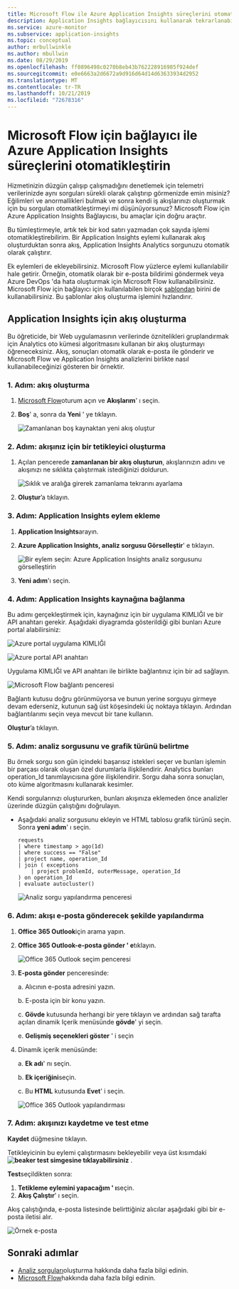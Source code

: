 ```yaml
---
title: Microsoft Flow ile Azure Application Insights süreçlerini otomatikleştirin
description: Application Insights bağlayıcısını kullanarak tekrarlanabilir işlemleri hızlı bir şekilde otomatikleştirmek için Microsoft Flow nasıl kullanabileceğinizi öğrenin.
ms.service: azure-monitor
ms.subservice: application-insights
ms.topic: conceptual
author: mrbullwinkle
ms.author: mbullwin
ms.date: 08/29/2019
ms.openlocfilehash: ff0896498c0270b8eb43b762228916985f924def
ms.sourcegitcommit: e0e6663a2d6672a9d916d64d14d63633934d2952
ms.translationtype: MT
ms.contentlocale: tr-TR
ms.lasthandoff: 10/21/2019
ms.locfileid: "72678316"
---
```

# <a name="automate-azure-application-insights-processes-with-the-connector-for-microsoft-flow"></a>Microsoft Flow için bağlayıcı ile Azure Application Insights süreçlerini otomatikleştirin

Hizmetinizin düzgün çalışıp çalışmadığını denetlemek için telemetri verilerinizde aynı sorguları sürekli olarak çalıştırıp görmenizde emin misiniz? Eğilimleri ve anormallikleri bulmak ve sonra kendi iş akışlarınızı oluşturmak için bu sorguları otomatikleştirmeyi mi düşünüyorsunuz? Microsoft Flow için Azure Application Insights Bağlayıcısı, bu amaçlar için doğru araçtır.

Bu tümleştirmeyle, artık tek bir kod satırı yazmadan çok sayıda işlemi otomatikleştirebilirim. Bir Application Insights eylemi kullanarak akış oluşturduktan sonra akış, Application Insights Analytics sorgunuzu otomatik olarak çalıştırır.

Ek eylemleri de ekleyebilirsiniz. Microsoft Flow yüzlerce eylemi kullanılabilir hale getirir. Örneğin, otomatik olarak bir e-posta bildirimi göndermek veya Azure DevOps 'da hata oluşturmak için Microsoft Flow kullanabilirsiniz. Microsoft Flow için bağlayıcı için kullanılabilen birçok [şablondan](https://ms.flow.microsoft.com/connectors/shared_applicationinsights/?slug=azure-application-insights) birini de kullanabilirsiniz. Bu şablonlar akış oluşturma işlemini hızlandırır.

<!--The Application Insights connector also works with [Azure Power Apps](https://powerapps.microsoft.com/) and [Azure Logic Apps](https://azure.microsoft.com/services/logic-apps/?v=17.23h). -->

## <a name="create-a-flow-for-application-insights"></a>Application Insights için akış oluşturma

Bu öğreticide, bir Web uygulamasının verilerinde öznitelikleri gruplandırmak için Analytics oto kümesi algoritmasını kullanan bir akış oluşturmayı öğreneceksiniz. Akış, sonuçları otomatik olarak e-posta ile gönderir ve Microsoft Flow ve Application Insights analizlerini birlikte nasıl kullanabileceğinizi gösteren bir örnektir.

### <a name="step-1-create-a-flow"></a>1\. Adım: akış oluşturma

1. [Microsoft Flow](https://flow.microsoft.com)oturum açın ve **Akışlarım**' ı seçin.
2. **Boş**' a, sonra da **Yeni** ' ye tıklayın.

    ![Zamanlanan boş kaynaktan yeni akış oluştur](./media/automate-with-flow/1-create.png)

### <a name="step-2-create-a-trigger-for-your-flow"></a>2\. Adım: akışınız için bir tetikleyici oluşturma

1. Açılan pencerede **zamanlanan bir akış oluşturun**, akışlarınızın adını ve akışınızı ne sıklıkta çalıştırmak istediğinizi doldurun.

    ![Sıklık ve aralığa girerek zamanlama tekrarını ayarlama](./media/automate-with-flow/2-schedule.png)

1. **Oluştur**’a tıklayın.

### <a name="step-3-add-an-application-insights-action"></a>3\. Adım: Application Insights eylem ekleme

1. **Application Insights**arayın.
2. **Azure Application Insights, analiz sorgusu Görselleştir**' e tıklayın.

    ![Bir eylem seçin: Azure Application Insights analiz sorgusunu görselleştirin](./media/automate-with-flow/3-visualize.png)

3. **Yeni adım**'ı seçin.

### <a name="step-4-connect-to-an-application-insights-resource"></a>4\. Adım: Application Insights kaynağına bağlanma

Bu adımı gerçekleştirmek için, kaynağınız için bir uygulama KIMLIĞI ve bir API anahtarı gerekir. Aşağıdaki diyagramda gösterildiği gibi bunları Azure portal alabilirsiniz:

![Azure portal uygulama KIMLIĞI](./media/automate-with-flow/5apiaccess.png)

![Azure portal API anahtarı](./media/automate-with-flow/6apikey.png)

Uygulama KIMLIĞI ve API anahtarı ile birlikte bağlantınız için bir ad sağlayın.

   ![Microsoft Flow bağlantı penceresi](./media/automate-with-flow/4-connection.png)

Bağlantı kutusu doğru görünmüyorsa ve bunun yerine sorguyu girmeye devam ederseniz, kutunun sağ üst köşesindeki üç noktaya tıklayın. Ardından bağlantılarımı seçin veya mevcut bir tane kullanın.

**Oluştur**’a tıklayın.

### <a name="step-5-specify-the-analytics-query-and-chart-type"></a>5\. Adım: analiz sorgusunu ve grafik türünü belirtme
Bu örnek sorgu son gün içindeki başarısız istekleri seçer ve bunları işlemin bir parçası olarak oluşan özel durumlarla ilişkilendirir. Analytics bunları operation_Id tanımlayıcısına göre ilişkilendirir. Sorgu daha sonra sonuçları, oto küme algoritmasını kullanarak kesimler.

Kendi sorgularınızı oluştururken, bunları akışınıza eklemeden önce analizler üzerinde düzgün çalıştığını doğrulayın.

- Aşağıdaki analiz sorgusunu ekleyin ve HTML tablosu grafik türünü seçin. Sonra **yeni adım**' ı seçin.

    ```
    requests
    | where timestamp > ago(1d)
    | where success == "False"
    | project name, operation_Id
    | join ( exceptions
        | project problemId, outerMessage, operation_Id
    ) on operation_Id
    | evaluate autocluster()
    ```
    
    ![Analiz sorgu yapılandırma penceresi](./media/automate-with-flow/5-query.png)

### <a name="step-6-configure-the-flow-to-send-email"></a>6\. Adım: akışı e-posta gönderecek şekilde yapılandırma

1. **Office 365 Outlook**için arama yapın.
2. **Office 365 Outlook-e-posta gönder ' e**tıklayın.

    ![Office 365 Outlook seçim penceresi](./media/automate-with-flow/6-outlook.png)

1. **E-posta gönder** penceresinde:

   a. Alıcının e-posta adresini yazın.

   b. E-posta için bir konu yazın.

   c. **Gövde** kutusunda herhangi bir yere tıklayın ve ardından sağ tarafta açılan dinamik Içerik menüsünde **gövde**' yi seçin.

   e. **Gelişmiş seçenekleri göster** ' i seçin

1. Dinamik içerik menüsünde:

    a. **Ek adı**' nı seçin.

    b. **Ek içeriğini**seçin.
    
    c. Bu **HTML** kutusunda **Evet**' i seçin.

    ![Office 365 Outlook yapılandırması](./media/automate-with-flow/7-email.png)

### <a name="step-7-save-and-test-your-flow"></a>7\. Adım: akışınızı kaydetme ve test etme

**Kaydet** düğmesine tıklayın.

Tetikleyicinin bu eylemi çalıştırmasını bekleyebilir veya üst kısımdaki **![beaker test simgesine ](./media/automate-with-flow/testicon.png) tıklayabilirsiniz** .

**Test**seçildikten sonra:

1. **Tetikleme eylemini yapacağım ' ı**seçin.
2. **Akış Çalıştır**' ı seçin.

Akış çalıştığında, e-posta listesinde belirttiğiniz alıcılar aşağıdaki gibi bir e-posta iletisi alır.

![Örnek e-posta](./media/automate-with-flow/flow9.png)

## <a name="next-steps"></a>Sonraki adımlar

- [Analiz sorguları](../../azure-monitor/log-query/get-started-queries.md)oluşturma hakkında daha fazla bilgi edinin.
- [Microsoft Flow](https://ms.flow.microsoft.com)hakkında daha fazla bilgi edinin.

<!--Link references-->